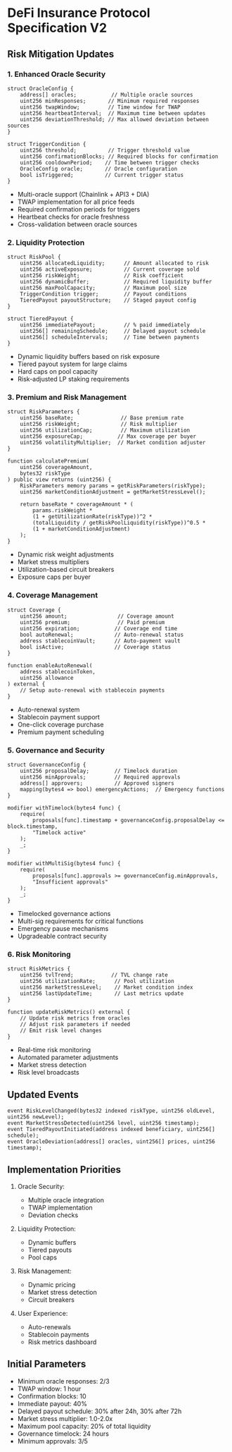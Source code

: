 # DeFi Insurance Protocol Specification V2

## Risk Mitigation Updates

### 1. Enhanced Oracle Security

```solidity
struct OracleConfig {
    address[] oracles;           // Multiple oracle sources
    uint256 minResponses;       // Minimum required responses
    uint256 twapWindow;         // Time window for TWAP
    uint256 heartbeatInterval;  // Maximum time between updates
    uint256 deviationThreshold; // Max allowed deviation between sources
}

struct TriggerCondition {
    uint256 threshold;          // Trigger threshold value
    uint256 confirmationBlocks; // Required blocks for confirmation
    uint256 cooldownPeriod;    // Time between trigger checks
    OracleConfig oracle;       // Oracle configuration
    bool isTriggered;          // Current trigger status
}
```

- Multi-oracle support (Chainlink + API3 + DIA)
- TWAP implementation for all price feeds
- Required confirmation periods for triggers
- Heartbeat checks for oracle freshness
- Cross-validation between oracle sources

### 2. Liquidity Protection

```solidity
struct RiskPool {
    uint256 allocatedLiquidity;      // Amount allocated to risk
    uint256 activeExposure;          // Current coverage sold
    uint256 riskWeight;              // Risk coefficient
    uint256 dynamicBuffer;           // Required liquidity buffer
    uint256 maxPoolCapacity;         // Maximum pool size
    TriggerCondition trigger;        // Payout conditions
    TieredPayout payoutStructure;    // Staged payout config
}

struct TieredPayout {
    uint256 immediatePayout;         // % paid immediately
    uint256[] remainingSchedule;     // Delayed payout schedule
    uint256[] scheduleIntervals;     // Time between payments
}
```

- Dynamic liquidity buffers based on risk exposure
- Tiered payout system for large claims
- Hard caps on pool capacity
- Risk-adjusted LP staking requirements

### 3. Premium and Risk Management

```solidity
struct RiskParameters {
    uint256 baseRate;               // Base premium rate
    uint256 riskWeight;             // Risk multiplier
    uint256 utilizationCap;         // Maximum utilization
    uint256 exposureCap;           // Max coverage per buyer
    uint256 volatilityMultiplier;  // Market condition adjuster
}

function calculatePremium(
    uint256 coverageAmount,
    bytes32 riskType
) public view returns (uint256) {
    RiskParameters memory params = getRiskParameters(riskType);
    uint256 marketConditionAdjustment = getMarketStressLevel();

    return baseRate * coverageAmount * (
        params.riskWeight *
        (1 + getUtilizationRate(riskType))^2 *
        (totalLiquidity / getRiskPoolLiquidity(riskType))^0.5 *
        (1 + marketConditionAdjustment)
    );
}
```

- Dynamic risk weight adjustments
- Market stress multipliers
- Utilization-based circuit breakers
- Exposure caps per buyer

### 4. Coverage Management

```solidity
struct Coverage {
    uint256 amount;                // Coverage amount
    uint256 premium;               // Paid premium
    uint256 expiration;           // Coverage end time
    bool autoRenewal;             // Auto-renewal status
    address stablecoinVault;      // Auto-payment vault
    bool isActive;                // Coverage status
}

function enableAutoRenewal(
    address stablecoinToken,
    uint256 allowance
) external {
    // Setup auto-renewal with stablecoin payments
}
```

- Auto-renewal system
- Stablecoin payment support
- One-click coverage purchase
- Premium payment scheduling

### 5. Governance and Security

```solidity
struct GovernanceConfig {
    uint256 proposalDelay;        // Timelock duration
    uint256 minApprovals;         // Required approvals
    address[] approvers;          // Approved signers
    mapping(bytes4 => bool) emergencyActions;  // Emergency functions
}

modifier withTimelock(bytes4 func) {
    require(
        proposals[func].timestamp + governanceConfig.proposalDelay <= block.timestamp,
        "Timelock active"
    );
    _;
}

modifier withMultiSig(bytes4 func) {
    require(
        proposals[func].approvals >= governanceConfig.minApprovals,
        "Insufficient approvals"
    );
    _;
}
```

- Timelocked governance actions
- Multi-sig requirements for critical functions
- Emergency pause mechanisms
- Upgradeable contract security

### 6. Risk Monitoring

```solidity
struct RiskMetrics {
    uint256 tvlTrend;            // TVL change rate
    uint256 utilizationRate;      // Pool utilization
    uint256 marketStressLevel;    // Market condition index
    uint256 lastUpdateTime;       // Last metrics update
}

function updateRiskMetrics() external {
    // Update risk metrics from oracles
    // Adjust risk parameters if needed
    // Emit risk level changes
}
```

- Real-time risk monitoring
- Automated parameter adjustments
- Market stress detection
- Risk level broadcasts

## Updated Events

```solidity
event RiskLevelChanged(bytes32 indexed riskType, uint256 oldLevel, uint256 newLevel);
event MarketStressDetected(uint256 level, uint256 timestamp);
event TieredPayoutInitiated(address indexed beneficiary, uint256[] schedule);
event OracleDeviation(address[] oracles, uint256[] prices, uint256 timestamp);
```

## Implementation Priorities

1. Oracle Security:
   - Multiple oracle integration
   - TWAP implementation
   - Deviation checks

2. Liquidity Protection:
   - Dynamic buffers
   - Tiered payouts
   - Pool caps

3. Risk Management:
   - Dynamic pricing
   - Market stress detection
   - Circuit breakers

4. User Experience:
   - Auto-renewals
   - Stablecoin payments
   - Risk metrics dashboard

## Initial Parameters

- Minimum oracle responses: 2/3
- TWAP window: 1 hour
- Confirmation blocks: 10
- Immediate payout: 40%
- Delayed payout schedule: 30% after 24h, 30% after 72h
- Market stress multiplier: 1.0-2.0x
- Maximum pool capacity: 20% of total liquidity
- Governance timelock: 24 hours
- Minimum approvals: 3/5
